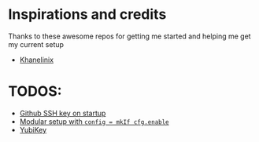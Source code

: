 # Inspirations and credits
Thanks to these awesome repos for getting me started and helping me get my current setup

- [Khanelinix](https://github.com/khaneliman/khanelinix)

# TODOS:
- [Github SSH key on startup](https://discourse.nixos.org/t/add-ssh-key-to-agent-at-login-using-kwallet/25175/6)
- [Modular setup with `config = mkIf cfg.enable`](https://nixos.wiki/wiki/Extend_NixOS#Conditional_Implementation)
- [YubiKey](https://github.com/drduh/YubiKey-Guide)
